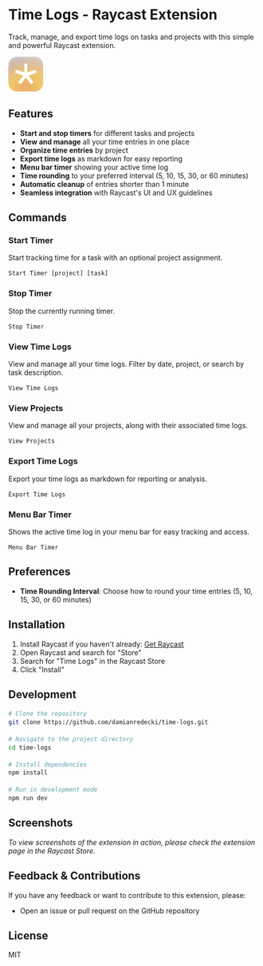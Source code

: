 # Time Logs - Raycast Extension

Track, manage, and export time logs on tasks and projects with this simple and powerful Raycast extension.

<img src="./assets/extension-icon.png" width="70" />

## Features

- **Start and stop timers** for different tasks and projects
- **View and manage** all your time entries in one place
- **Organize time entries** by project
- **Export time logs** as markdown for easy reporting
- **Menu bar timer** showing your active time log
- **Time rounding** to your preferred interval (5, 10, 15, 30, or 60 minutes)
- **Automatic cleanup** of entries shorter than 1 minute
- **Seamless integration** with Raycast's UI and UX guidelines

## Commands

### Start Timer
Start tracking time for a task with an optional project assignment.

```
Start Timer [project] [task]
```

### Stop Timer
Stop the currently running timer.

```
Stop Timer
```

### View Time Logs
View and manage all your time logs. Filter by date, project, or search by task description.

```
View Time Logs
```

### View Projects
View and manage all your projects, along with their associated time logs.

```
View Projects
```

### Export Time Logs
Export your time logs as markdown for reporting or analysis.

```
Export Time Logs
```

### Menu Bar Timer
Shows the active time log in your menu bar for easy tracking and access.

```
Menu Bar Timer
```

## Preferences

- **Time Rounding Interval**: Choose how to round your time entries (5, 10, 15, 30, or 60 minutes)

## Installation

1. Install Raycast if you haven't already: [Get Raycast](https://www.raycast.com/)
2. Open Raycast and search for "Store"
3. Search for "Time Logs" in the Raycast Store
4. Click "Install"

## Development

```bash
# Clone the repository
git clone https://github.com/damianredecki/time-logs.git

# Navigate to the project directory
cd time-logs

# Install dependencies
npm install

# Run in development mode
npm run dev
```

## Screenshots

*To view screenshots of the extension in action, please check the extension page in the Raycast Store.*

## Feedback & Contributions

If you have any feedback or want to contribute to this extension, please:
- Open an issue or pull request on the GitHub repository

## License

MIT